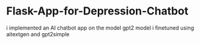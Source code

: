 # Flask-App-for-Depression-Chatbot
i implemented an AI chatbot app on the model gpt2 model i finetuned using aitextgen and gpt2simple
